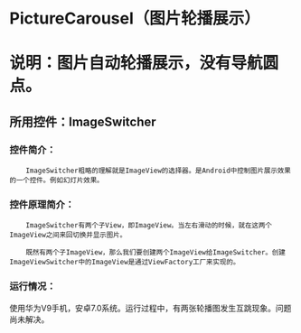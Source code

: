 # PictureCarousel（图片轮播展示）
说明：图片自动轮播展示，没有导航圆点。
=========
所用控件：ImageSwitcher
---------
### 控件简介：<br>
        ImageSwitcher粗略的理解就是ImageView的选择器。是Android中控制图片展示效果的一个控件。例如幻灯片效果。
### 控件原理简介：
        ImageSwitcher有两个子View，即ImageView。当左右滑动的时候，就在这两个ImageView之间来回切换并显示图片。

        既然有两个子ImageView，那么我们要创建两个ImageView给ImageSwitcher。创建ImageViewSwitcher中的ImageView是通过ViewFactory工厂来实现的。
### 运行情况：
使用华为V9手机，安卓7.0系统。运行过程中，有两张轮播图发生互跳现象。问题尚未解决。
